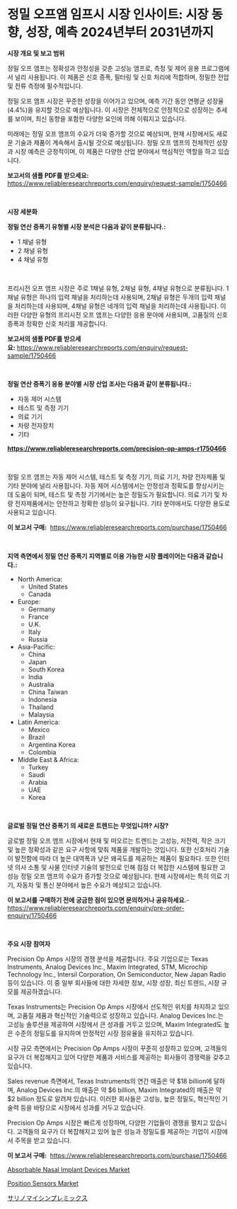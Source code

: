 <p><h1>정밀 오프앰 임프시 시장 인사이트: 시장 동향, 성장, 예측 2024년부터 2031년까지</h1></p><p><strong>시장 개요 및 보고 범위</strong></p>
<p><p>정밀 오프 앰프는 정확성과 안정성을 갖춘 고성능 앰프로, 측정 및 제어 응용 프로그램에서 널리 사용됩니다. 이 제품은 신호 증폭, 필터링 및 신호 처리에 적합하며, 정밀한 전압 및 전류 측정에 필수적입니다. </p><p>정밀 오프 앰프 시장은 꾸준한 성장을 이어가고 있으며, 예측 기간 동안 연평균 성장율(4.4%)을 유지할 것으로 예상됩니다. 이 시장은 전체적으로 안정적으로 성장하는 추세를 보이며, 최신 동향을 포함한 다양한 요인에 의해 이뤄지고 있습니다.</p><p>미래에는 정밀 오프 앰프의 수요가 더욱 증가할 것으로 예상되며, 현재 시장에서도 새로운 기술과 제품이 계속해서 출시될 것으로 예상됩니다. 정밀 오프 앰프의 전체적인 성장과 시장 예측은 긍정적이며, 이 제품은 다양한 산업 분야에서 핵심적인 역할을 하고 있습니다.</p></p>
<p><strong>보고서의 샘플 PDF를 받으세요:</strong> <a href="https://www.reliableresearchreports.com/enquiry/request-sample/1750466">https://www.reliableresearchreports.com/enquiry/request-sample/1750466</a></p>
<p>&nbsp;</p>
<p><strong>시장 세분화</strong></p>
<p><strong>정밀 연산 증폭기 유형별 시장 분석은 다음과 같이 분류됩니다.:</strong></p>
<p><ul><li>1 채널 유형</li><li>2 채널 유형</li><li>4 채널 유형</li></ul></p>
<p>&nbsp;</p>
<p><p>프리시전 오프 앰프 시장은 주로 1채널 유형, 2채널 유형, 4채널 유형으로 분류됩니다. 1채널 유형은 하나의 입력 채널을 처리하는데 사용되며, 2채널 유형은 두개의 입력 채널을 처리하는데 사용되며, 4채널 유형은 네개의 입력 채널을 처리하는데 사용됩니다. 이러한 다양한 유형의 프리시전 오프 앰프는 다양한 응용 분야에 사용되며, 고품질의 신호 증폭과 정확한 신호 처리를 제공합니다.</p></p>
<p><strong>보고서의 샘플 PDF를 받으세요:</strong>&nbsp;<a href="https://www.reliableresearchreports.com/enquiry/request-sample/1750466">https://www.reliableresearchreports.com/enquiry/request-sample/1750466</a></p>
<p>&nbsp;</p>
<p><strong> 정밀 연산 증폭기 응용 분야별 시장 산업 조사는 다음과 같이 분류됩니다.:</strong></p>
<p><ul><li>자동 제어 시스템</li><li>테스트 및 측정 기기</li><li>의료 기기</li><li>차량 전자장치</li><li>기타</li></ul></p>
<p><strong><a href="https://www.reliableresearchreports.com/precision-op-amps-r1750466">https://www.reliableresearchreports.com/precision-op-amps-r1750466</a></strong></p>
<p>&nbsp;</p>
<p><p>정밀 오프 앰프는 자동 제어 시스템, 테스트 및 측정 기기, 의료 기기, 차량 전자제품 및 기타 분야에 널리 사용됩니다. 자동 제어 시스템에서는 안정성과 정확도를 향상시키는 데 도움이 되며, 테스트 및 측정 기기에서는 높은 정밀도가 필요합니다. 의료 기기 및 차량 전자제품에서는 안전하고 정확한 성능이 요구됩니다. 기타 분야에서도 다양한 용도로 사용되고 있습니다.</p></p>
<p><strong>이 보고서 구매:</strong>&nbsp; <a href="https://www.reliableresearchreports.com/purchase/1750466">https://www.reliableresearchreports.com/purchase/1750466</a></p>
<p>&nbsp;</p>
<p><strong>지역 측면에서 정밀 연산 증폭기 지역별로 이용 가능한 시장 플레이어는 다음과 같습니다.:</strong></p>
<p><ul>
    <li>
        North America:
        <ul>
            <li>United States</li>
            <li>Canada</li>
        </ul>
    </li>
    <li>
        Europe:
        <ul>
            <li>Germany</li>
            <li>France</li>
            <li>U.K.</li>
            <li>Italy</li>
            <li>Russia</li>
        </ul>
    </li>
    <li>
        Asia-Pacific:
        <ul>
            <li>China</li>
            <li>Japan</li>
            <li>South Korea</li>
            <li>India</li>
            <li>Australia</li>
            <li>China Taiwan</li>
            <li>Indonesia</li>
            <li>Thailand</li>
            <li>Malaysia</li>
        </ul>
    </li>
    <li>
        Latin America:
        <ul>
            <li>Mexico</li>
            <li>Brazil</li>
            <li>Argentina Korea</li>
            <li>Colombia</li>
        </ul>
    </li>
    <li>
        Middle East & Africa:
        <ul>
            <li>Turkey</li>
            <li>Saudi</li>
            <li>Arabia</li>
            <li>UAE</li>
            <li>Korea</li>
        </ul>
    </li>
    </ul></p>
<p>&nbsp;</p>
<p><strong>글로벌 정밀 연산 증폭기 의 새로운 트렌드는 무엇입니까? 시장?</strong></p>
<p><p>글로벌 정밀 오프 앰프 시장에서 현재 및 떠오르는 트렌드는 고성능, 저전력, 작은 크기 및 높은 정확성과 같은 요구 사항에 맞춰 제품을 개발하는 것입니다. 또한 신호처리 기술이 발전함에 따라 더 높은 대역폭과 낮은 왜곡도를 제공하는 제품이 필요하다. 또한 인터넷 의사 소통 및 사물 인터넷 기술의 발전으로 인해 점점 더 복잡한 시스템에 필요한 고성능 정밀 오프 앰프의 수요가 증가할 것으로 예상됩니다. 현재 시장에서는 특히 의료 기기, 자동차 및 통신 분야에서 높은 수요가 예상되고 있습니다.</p></p>
<p><strong>이 보고서를 구매하기 전에 궁금한 점이 있으면 문의하거나 공유하세요.</strong>- <a href="https://www.reliableresearchreports.com/enquiry/pre-order-enquiry/1750466">https://www.reliableresearchreports.com/enquiry/pre-order-enquiry/1750466</a></p>
<p>&nbsp;</p>
<p><strong>주요 시장 참여자</strong></p>
<p><p>Precision Op Amps 시장의 경쟁 분석을 제공합니다. 주요 기업으로는 Texas Instruments, Analog Devices Inc., Maxim Integrated, STM, Microchip Technology Inc., Intersil Corporation, On Semiconductor, New Japan Radio 등이 있습니다. 이 중 일부 회사들에 대한 자세한 정보, 시장 성장, 최신 트렌드, 시장 규모를 제공하겠습니다. </p><p>Texas Instruments는 Precision Op Amps 시장에서 선도적인 위치를 차지하고 있으며, 고품질 제품과 혁신적인 기술력으로 성장하고 있습니다. Analog Devices Inc.는 고성능 솔루션을 제공하여 시장에서 큰 성과를 거두고 있으며, Maxim Integrated도 높은 수준의 정밀도를 유지하며 안정적인 시장 점유율을 유지하고 있습니다. </p><p>시장 규모 측면에서는 Precision Op Amps 시장이 꾸준히 성장하고 있으며, 고객들의 요구가 더 복잡해지고 있어 다양한 제품과 서비스를 제공하는 회사들이 경쟁력을 갖추고 있습니다.</p><p>Sales revenue 측면에서, Texas Instruments의 연간 매출은 약 $18 billion에 달하며, Analog Devices Inc.의 매출은 약 $6 billion, Maxim Integrated의 매출은 약 $2 billion 정도로 알려져 있습니다. 이러한 회사들은 고성능, 높은 정밀도, 혁신적인 기술력 등을 바탕으로 시장에서 성과를 거두고 있습니다.</p><p>Precision Op Amps 시장은 빠르게 성장하며, 다양한 기업들이 경쟁을 펼치고 있습니다. 고객들의 요구가 더 복잡해지고 있어 높은 성능과 정밀도를 제공하는 기업이 시장에서 주목을 받고 있습니다.</p></p>
<p><strong>이 보고서 구매:</strong>&nbsp;&nbsp;<a href="https://www.reliableresearchreports.com/purchase/1750466">https://www.reliableresearchreports.com/purchase/1750466</a></p>
<p><p><a href="https://github.com/okotobwrhuteie/Market-Research-Report-List-2/blob/main/absorbable-nasal-implant-devices-market.md">Absorbable Nasal Implant Devices Market</a></p><p><a href="https://full-wildebeest-80b.notion.site/Position-Sensors-Market-Comprehensive-Assessment-by-Type-Application-and-Geography-3a753803302d43d39a2fdf349622564b">Position Sensors Market</a></p><p><a href="https://github.com/SarahFahey88/Market-Research-Report-List-1/blob/main/771455623212.md">サリノマイシンプレミックス</a></p></p>